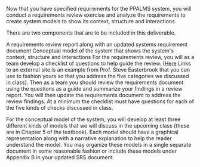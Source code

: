 Now that you have specified requirements for the PPALMS system, you will conduct a requirements review exercise and analyze the requirements to create system models to show its context, structure and interactions.

There are two components that are to be included in this deliverable.

A requirements review report along with an updated systems requirement document
Conceptual model of the system that shows the system's context, structure and interactions
For the requirements review, you will as a team develop a checklist of questions to help guide the review. ([Here](https://www.cs.toronto.edu/~sme/CSC340F/2005/assignments/inspections/reqts_checklist.pdf) Links to an external site.is an example from Prof. Steve Easterbrook that you can use to fashion yours so that you address the five categories we discussed in class). Then as a team you should review the requirements document using the questions as a guide and summarize your findings in a review report.  You will then update the requirements document to address the review findings.  At a minimum the checklist must have questions for each of the five kinds of checks discussed in class.


For the conceptual model of the system, you will develop at least three different kinds of models that we will discuss in the upcoming class (these are in Chapter 5 of the textbook).  Each model should have a graphical representation along with a narrative explanation to help the reader understand the model.  You may organize these models in a single separate document in some reasonable fashion or include these models under Appendix B in your updated SRS document.